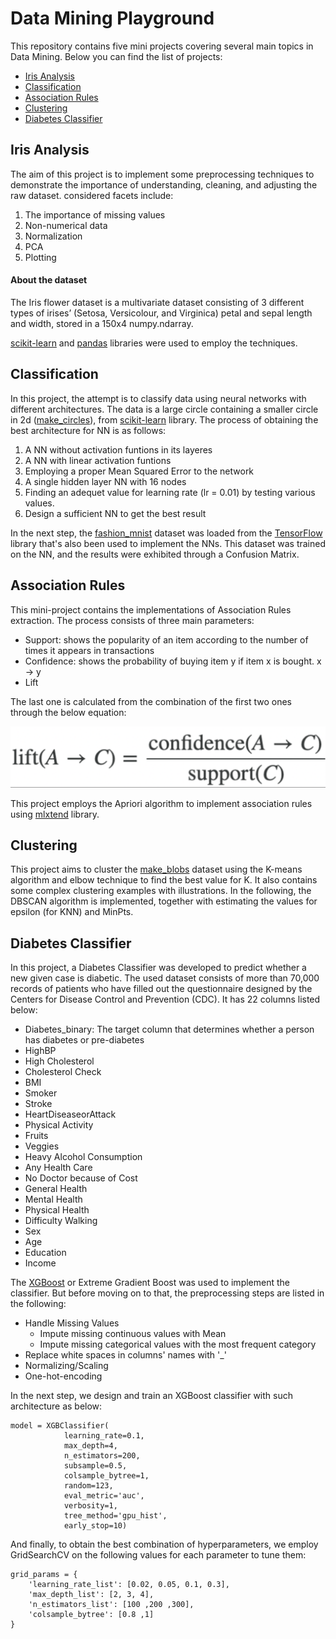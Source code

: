 # Data Mining Playground  

This repository contains five mini projects covering several main topics in Data Mining. Below you can find the list of projects:  
- [Iris Analysis](https://github.com/zahrasalarian/Data-Mining-Playground#iris-analysis)
- [Classification](https://github.com/zahrasalarian/Data-Mining-Playground#classification)
- [Association Rules](https://github.com/zahrasalarian/Data-Mining-Playground#association-rules)
- [Clustering](https://github.com/zahrasalarian/Data-Mining-Playground#clustering)
- [Diabetes Classifier](https://github.com/zahrasalarian/Data-Mining-Playground#diabetes-classifier)

## Iris Analysis

The aim of this project is to implement some preprocessing techniques to demonstrate the importance of understanding, cleaning, and adjusting the raw dataset. considered facets include:  
1. The importance of missing values
2. Non-numerical data
3. Normalization
4. PCA
5. Plotting

#### About the dataset  
The Iris flower dataset is a multivariate dataset consisting of 3 different types of irises’ (Setosa, Versicolour, and Virginica) petal and sepal length and width, stored in a 150x4 numpy.ndarray.  

[scikit-learn](https://scikit-learn.org/stable/) and [pandas](https://pandas.pydata.org) libraries were used to employ the techniques.  

## Classification  

In this project, the attempt is to classify data using neural networks with different architectures. The data is a large circle containing a smaller circle in 2d ([make_circles](https://scikit-learn.org/stable/modules/generated/sklearn.datasets.make_circles.html)), from [scikit-learn](https://scikit-learn.org/stable/) library. The process of obtaining the best architecture for NN is as follows:  
1. A NN without activation funtions in its layeres
2. A NN with linear activation funtions
3. Employing a proper Mean Squared Error to the network
4. A single hidden layer NN with 16 nodes
5. Finding an adequet value for learning rate (lr = 0.01) by testing various values.
6. Design a sufficient NN to get the best result

In the next step, the [fashion_mnist](https://www.tensorflow.org/datasets/catalog/fashion_mnist) dataset was loaded from the [TensorFlow](https://www.tensorflow.org) library that's also been used to implement the NNs. This dataset was trained on the NN, and the results were exhibited through a Confusion Matrix.  

## Association Rules

This mini-project contains the implementations of Association Rules extraction. The process consists of three main parameters:
- Support: shows the popularity of an item according to the number of times it appears in transactions
- Confidence: shows the probability of buying item y if item x is bought. x -> y
- Lift

The last one is calculated from the combination of the first two ones through the below equation:  

![tf-idf equation](lift-equation.png?raw=true)  

This project employs the Apriori algorithm to implement association rules using [mlxtend](https://github.com/rasbt/mlxtend) library.

## Clustering

This project aims to cluster the [make_blobs](https://scikit-learn.org/stable/modules/generated/sklearn.datasets.make_blobs.html) dataset using the K-means algorithm and elbow technique to find the best value for K. It also contains some complex clustering examples with illustrations. In the following, the DBSCAN algorithm is implemented, together with estimating the values for epsilon (for KNN) and MinPts.

## Diabetes Classifier

In this project, a Diabetes Classifier was developed to predict whether a new given case is diabetic. The used dataset consists of more than 70,000 records of patients who have filled out the questionnaire designed by the Centers for Disease Control and Prevention (CDC). It has 22 columns listed below:  
- Diabetes_binary: The target column that determines whether a person has diabetes or pre-diabetes  
- HighBP
- High Cholesterol
- Cholesterol Check
- BMI
- Smoker
- Stroke
- HeartDiseaseorAttack
- Physical Activity
- Fruits
- Veggies
- Heavy Alcohol Consumption
- Any Health Care
- No Doctor because of Cost
- General Health
- Mental Health
- Physical Health
- Difficulty Walking
- Sex
- Age
- Education
- Income

The [XGBoost](https://xgboost.readthedocs.io/en/stable/) or Extreme Gradient Boost was used to implement the classifier. But before moving on to that, the preprocessing steps are listed in the following:  
- Handle Missing Values 
    - Impute missing continuous values with Mean
    - Impute missing categorical values with the most frequent category
- Replace white spaces in columns' names with '_'
- Normalizing/Scaling
- One-hot-encoding

In the next step, we design and train an XGBoost classifier with such architecture as below:  

```
model = XGBClassifier(
            learning_rate=0.1, 
            max_depth=4, 
            n_estimators=200, 
            subsample=0.5, 
            colsample_bytree=1, 
            random=123, 
            eval_metric='auc', 
            verbosity=1, 
            tree_method='gpu_hist', 
            early_stop=10)
```
And finally, to obtain the best combination of hyperparameters, we employ GridSearchCV on the following values for each parameter to tune them:  
```
grid_params = {
    'learning_rate_list': [0.02, 0.05, 0.1, 0.3],
    'max_depth_list': [2, 3, 4],
    'n_estimators_list': [100 ,200 ,300],
    'colsample_bytree': [0.8 ,1]
}
```